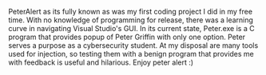 PeterAlert as its fully known as was my first coding project I did in my free time. With no knowledge of programming for release, there was a learning curve in navigating Visual Studio's GUI. In its current state, Peter.exe is a C program that provides popup of Peter Griffin with only one option. Peter serves a purpose as a cybersecurity student. At my disposal are many tools used for injection, so testing them with a benign program that provides me with feedback is useful and hilarious. Enjoy peter alert :)
